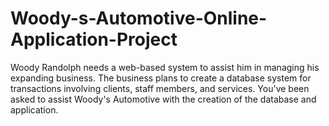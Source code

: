 # Woody-s-Automotive-Online-Application-Project
Woody Randolph needs a web-based system to assist him in managing his expanding business. The business plans to create a database system for transactions involving clients, staff members, and services. You've been asked to assist Woody's Automotive with the creation of the database and application. 
